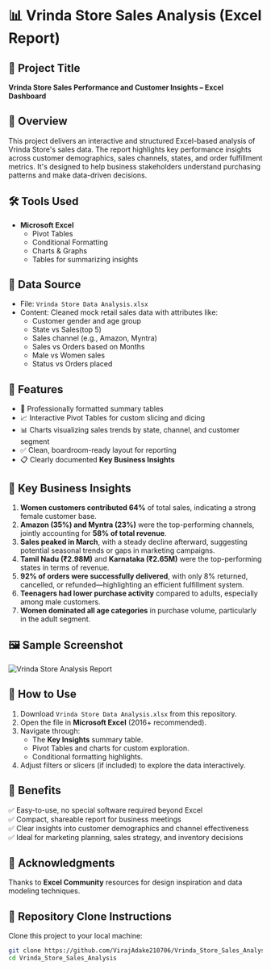 # 📊 Vrinda Store Sales Analysis (Excel Report)

## 📌 Project Title

**Vrinda Store Sales Performance and Customer Insights – Excel Dashboard**


## 📝 Overview

This project delivers an interactive and structured Excel-based analysis of Vrinda Store's sales data. The report highlights key performance insights across customer demographics, sales channels, states, and order fulfillment metrics. It's designed to help business stakeholders understand purchasing patterns and make data-driven decisions.


## 🛠️ Tools Used

- **Microsoft Excel**
  - Pivot Tables
  - Conditional Formatting
  - Charts & Graphs
  - Tables for summarizing insights


## 📂 Data Source

- File: `Vrinda Store Data Analysis.xlsx`
- Content: Cleaned mock retail sales data with attributes like:
  - Customer gender and age group
  - State vs Sales(top 5)
  - Sales channel (e.g., Amazon, Myntra)
  - Sales vs Orders based on Months
  - Male vs Women sales
  - Status vs Orders placed

## 🌟 Features

- 📌 Professionally formatted summary tables
- 📈 Interactive Pivot Tables for custom slicing and dicing
- 📊 Charts visualizing sales trends by state, channel, and customer segment
- ✅ Clean, boardroom-ready layout for reporting
- 📋 Clearly documented **Key Business Insights**


## 🔎 Key Business Insights

1. **Women customers contributed 64%** of total sales, indicating a strong female customer base.
2. **Amazon (35%) and Myntra (23%)** were the top-performing channels, jointly accounting for **58% of total revenue**.
3. **Sales peaked in March**, with a steady decline afterward, suggesting potential seasonal trends or gaps in marketing campaigns.
4. **Tamil Nadu (₹2.98M)** and **Karnataka (₹2.65M)** were the top-performing states in terms of revenue.
5. **92% of orders were successfully delivered**, with only 8% returned, cancelled, or refunded—highlighting an efficient fulfillment system.
6. **Teenagers had lower purchase activity** compared to adults, especially among male customers.
7. **Women dominated all age categories** in purchase volume, particularly in the adult segment.


## 🖼️ Sample Screenshot

![Vrinda Store Analysis Report](https://github.com/VirajAdake210706/Vrinda_Store_Sales_Analysis/raw/main/Your_Screenshot_Image.png)


## 🚀 How to Use

1. Download `Vrinda Store Data Analysis.xlsx` from this repository.
2. Open the file in **Microsoft Excel** (2016+ recommended).
3. Navigate through:
   - The **Key Insights** summary table.
   - Pivot Tables and charts for custom exploration.
   - Conditional formatting highlights.
4. Adjust filters or slicers (if included) to explore the data interactively.


## 📌 Benefits

✅ Easy-to-use, no special software required beyond Excel  
✅ Compact, shareable report for business meetings  
✅ Clear insights into customer demographics and channel effectiveness  
✅ Ideal for marketing planning, sales strategy, and inventory decisions


## 🙌 Acknowledgments

Thanks to **Excel Community** resources for design inspiration and data modeling techniques.


## 🔗 Repository Clone Instructions

Clone this project to your local machine:

```bash
git clone https://github.com/VirajAdake210706/Vrinda_Store_Sales_Analysis.git
cd Vrinda_Store_Sales_Analysis
```

